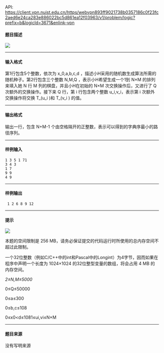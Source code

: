 API: https://client.vpn.nuist.edu.cn/https/webvpn893ff9021738b0357186c0f23fc2aed6e24ca283e886022bc5d861ea12f03963/v1/problem/logic?prefix=b&logicId=3671&enlink-vpn

#### 题目描述

![](../file/3671_0.jpg)

---

#### 输入格式

第1行包含5个整数，依次为 x\_0,a,b,c,d ，描述小H采用的随机数生成算法所需的随机种子。第2行包含三个整数 N,M,Q ，表示小H希望生成一个1到 N×M 的排列来填入她 N 行 M 列的棋盘，并且小H在初始的 N×M 次交换操作后，又进行了 Q 次额外的交换操作。接下来 Q 行，第 i 行包含两个整数 u\_i,v\_i，表示第 i 次额外交换操作将交换 T\_(u\_i )和 T\_(v\_i ) 的值。

---

#### 输出格式

输出一行，包含 N+M-1 个由空格隔开的正整数，表示可以得到的字典序最小的路径序列。

---

#### 样例输入
```
1 3 5 1 71 
3 4 3 
1 7 
9 9 
4 9 
```

---

#### 样例输出
```
 1 2 6 8 9 12 
```

---

#### 提示

![](../file/3671_0.jpg)

本题的空间限制是 256 MB，请务必保证提交的代码运行时所使用的总内存空间不超过此限制。

一个32位整数（例如C/C++中的int和Pascal中的Longint）为4字节，因而如果在程序中声明一个长度为 1024×1024 的32位整型变量的数组，将会占用 4 MB 的内存空间。

  

_2≤N,M≤5000_

0≤Q≤50000

0≤a≤300

0≤b,c≤108

0≤x0<d≤1081≤ui,vi≤N×M

---

#### 题目来源

没有写明来源